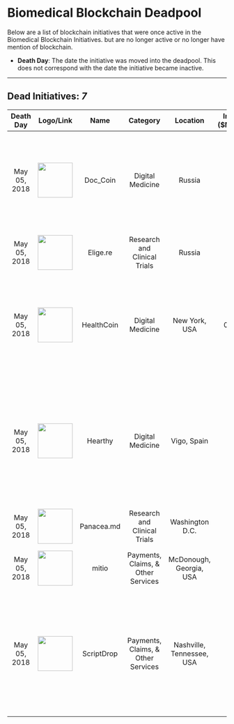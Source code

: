# Biomedical Blockchain Deadpool

Below are a list of blockchain initiatives that were once active in the Biomedical Blockchain Initiatives. but are no longer active or no longer have mention of blockchain. 

* **Death Day**: The date the initiative was moved into the deadpool. This does not correspond with the date the initiative became inactive.


____
 
## Dead Initiatives: __*7*__ 
 
|             Death Day               |                                                                                                                Logo/Link                                                                                                           |                          Name                           |             Category               |              Location              |   Inv. ($MM)   |                                                                         Description                                                                                  
|:-----------------------------------:|:----------------------------------------------------------------------------------------------------------------------------------------------------------------------------------------------------------------------------------:|:-------------------------------------------------------:|:----------------------------------:|:----------------------------------:|:--------------:|:-------------------------------------------------------------------------------------------------------------------------------------------------------------------:|
|            May 05, 2018             |                                                  [<img src="https://pbs.twimg.com/profile_images/940240806601826304/Qkv2PXcu_400x400.jpg" width="80">](https://www.doc-coin.com/)                                                  |                         Doc_Coin                        |         Digital Medicine           |               Russia               |        -       |  A blockchain protocol for Telehealth, where users can get specialist advice anytime, anywhere in the world in any language.                      				  |      
|            May 05, 2018             |                                                    [<img src="https://icomarks.com/files/companies/11/960968b604be102ec2abfcb8750d4b98.jpg" width="80">](https://www.elige.re/)                                                    |                  		 Elige.re  	                     |   Research and Clinical Trials     |               Russia               |        -       |  Peer shared computational power for protein folding. 																					                          |      
|            May 05, 2018             |                         [<img src="https://i0.wp.com/blockchainhealthcarereview.com/wp-content/uploads/2017/12/Universal-Health-Coin.png?resize=228%2C251&ssl=1" width="80">](https://www.healthcoin.com)                          |                	    HealthCoin                       |        Digital Medicine    		  |           New York, USA            |       0.2      |  A global, blockchain-enabled rewards platform designed to change people’s behaviors and prevent diabetes.														  |      
|            May 05, 2018             |                                                      [<img src="https://icomood.com/media/cache/48/87/488773dd43a64f0b6ac933025fd8271c.jpg" width="80">](http://hearthy.co/)                                                       |                   		  Hearthy                        |        Digital Medicine	          |            Vigo, Spain             |        -       |  A decentralized, open and sustainable ecosystem to improve healthcare access regardless of income, maing healthcare more efficient and user-centered.              |      
|            May 05, 2018             |                                                                                           [<img src="-" width="80">](http://panacea.md)                                                                                            |                	    Panacea.md                       |    Research and Clinical Trials    |          Washington D.C.           |        -       |  Managed mHealth custom studies										                                                                                              |      
|            May 05, 2018             |                                     [<img src="https://encrypted-tbn0.gstatic.com/images?q=tbn:ANd9GcSUq1K8yZCRxmbqcrY0dU91KNw7nyAqnm_MLgaQThEQnKLE-v9ZTg" width="80">](http://www.mitio.org/)                                     |                          mitio                          | Payments, Claims, & Other Services |     McDonough, Georgia, USA        |        -       |  A platform for decentralized medical interpreter training																									      |      
|            May 05, 2018             |                                                [<img src="https://cryptocoinmastery.com/wp-content/uploads/ScriptDrop-Logo-2-1024x348.png" width="80">](https://www.scriptdrop.io/)                                                |                	    ScriptDrop                       | Payments, Claims, & Other Services |      Nashville, Tennessee, USA     |        -       |  Addresses the problem of patient abandonment of prescriptions by using blockchain technology to incentivize patient adherence and engagement.                      |       

